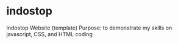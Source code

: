 # indostop
Indostop Website (template)
Purpose:
to demonstrate my skills on javascript, CSS, and HTML coding
